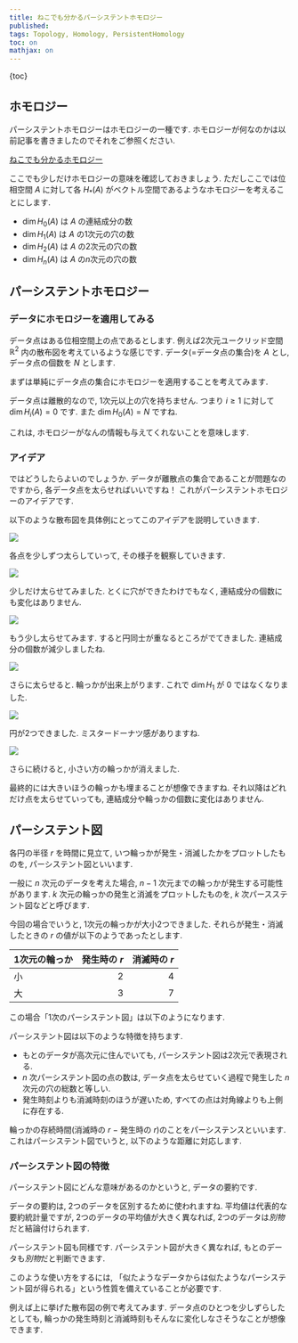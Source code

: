 ```yaml
---
title: ねこでも分かるパーシステントホモロジー
published:
tags: Topology, Homology, PersistentHomology
toc: on
mathjax: on
---
```


<!--more-->

{toc}


## ホモロジー

パーシステントホモロジーはホモロジーの一種です. ホモロジーが何なのかは以前記事を書きましたのでそれをご参照ください.

[ねこでも分かるホモロジー](/posts/math/what-is-homology.html)

ここでも少しだけホモロジーの意味を確認しておきましょう. ただしここでは位相空間 $A$ に対して各 $H_*(A)$ がベクトル空間であるようなホモロジーを考えることにします.

- $\dim H_0(A)$ は $A$ の連結成分の数
- $\dim H_1(A)$ は $A$ の1次元の穴の数
- $\dim H_2(A)$ は $A$ の2次元の穴の数
- $\dim H_n(A)$ は $A$ の$n$次元の穴の数



## パーシステントホモロジー

### データにホモロジーを適用してみる

データ点はある位相空間上の点であるとします. 例えば2次元ユークリッド空間 $\mathbb{R}^2$ 内の散布図を考えているような感じです. データ(=データ点の集合)を $A$ とし, データ点の個数を $N$ とします.

まずは単純にデータ点の集合にホモロジーを適用することを考えてみます.

データ点は離散的なので, 1次元以上の穴を持ちません. つまり $i \geq 1$ に対して $\dim H_i(A) = 0$ です. また $\dim H_0(A) = N$ ですね.

これは, ホモロジーがなんの情報も与えてくれないことを意味します.

### アイデア

ではどうしたらよいのでしょうか. データが離散点の集合であることが問題なのですから, 各データ点を太らせればいいですね！ これがパーシステントホモロジーのアイデアです.

以下のような散布図を具体例にとってこのアイデアを説明していきます.

![](/images/scatters/scatter.jpg)

各点を少しずつ太らしていって, その様子を観察していきます.

![](/images/scatters/scatter2.jpg)

少しだけ太らせてみました. とくに穴ができたわけでもなく, 連結成分の個数にも変化はありません.

![](/images/scatters/scatter3.jpg)

もう少し太らせてみます. すると円同士が重なるところがでてきました. 連結成分の個数が減少しましたね.

![](/images/scatters/scatter4.jpg)

さらに太らせると. 輪っかが出来上がります. これで $\dim H_1$ が $0$ ではなくなりました.

![](/images/scatters/scatter5.jpg)

円が2つできました. ミスタードーナツ感がありますね.

![](/images/scatters/scatter6.jpg)

さらに続けると, 小さい方の輪っかが消えました.

最終的には大きいほうの輪っかも埋まることが想像できますね. それ以降はどれだけ点を太らせていっても, 連結成分や輪っかの個数に変化はありません.


## パーシステント図

各円の半径 $r$ を時間に見立て, いつ輪っかが発生・消滅したかをプロットしたものを, パーシステント図といいます.

一般に $n$ 次元のデータを考えた場合, $n-1$ 次元までの輪っかが発生する可能性があります. $k$ 次元の輪っかの発生と消滅をプロットしたものを, $k$ 次パースステント図などと呼びます.

今回の場合でいうと, 1次元の輪っかが大小2つできました. それらが発生・消滅したときの $r$ の値が以下のようであったとします.

| 1次元の輪っか | 発生時の $r$ | 消滅時の $r$ |
|:------------|------------:|------------:|
|小           |            2|             4|
|大           |            3|             7|

この場合「1次のパーシステント図」は以下のようになります.

<!--図を入れる-->

パーシステント図は以下のような特徴を持ちます.

- もとのデータが高次元に住んでいても, パーシステント図は2次元で表現される.
- $n$ 次パーシステント図の点の数は, データ点を太らせていく過程で発生した $n$ 次元の穴の総数と等しい.
- 発生時刻よりも消滅時刻のほうが遅いため, すべての点は対角線よりも上側に存在する.

輪っかの存続時間(消滅時の $r$ $-$ 発生時の $r$)のことをパーシステンスといいます. これはパーシステント図でいうと, 以下のような距離に対応します.

<!--図-->

### パーシステント図の特徴

パーシステント図にどんな意味があるのかというと, データの要約です.

データの要約は, 2つのデータを区別するために使われますね. 平均値は代表的な要約統計量ですが, 2つのデータの平均値が大きく異なれば, 2つのデータは*別物*だと結論付けられます.

パーシステント図も同様です. パーシステント図が大きく異なれば, もとのデータも*別物*だと判断できます.

このような使い方をするには, 「似たようなデータからは似たようなパーシステント図が得られる」という性質を備えていることが必要です.

例えば上に挙げた散布図の例で考えてみます. データ点のひとつを少しずらしたとしても, 輪っかの発生時刻と消滅時刻もそんなに変化しなさそうなことが想像できます.
